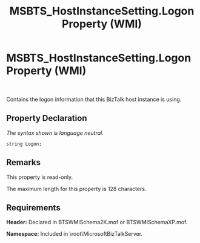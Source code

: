 ﻿---
title: MSBTS_HostInstanceSetting.Logon Property (WMI)
TOCTitle: MSBTS_HostInstanceSetting.Logon Property (WMI)
ms:assetid: 15df41a3-55b8-40a3-b355-fb131ad658c0
ms:mtpsurl: https://msdn.microsoft.com/en-us/library/Aa558723(v=BTS.80)
ms:contentKeyID: 51526431
ms.date: 08/30/2017
mtps_version: v=BTS.80
---

# MSBTS\_HostInstanceSetting.Logon Property (WMI)

 

Contains the logon information that this BizTalk host instance is using.

## Property Declaration

*The syntax shown is language neutral.*

``` 
string Logon;  
```

## Remarks

This property is read-only.

The maximum length for this property is 128 characters.

## Requirements

**Header:** Declared in BTSWMISchema2K.mof or BTSWMISchemaXP.mof.

**Namespace:** Included in \\root\\MicrosoftBizTalkServer.

